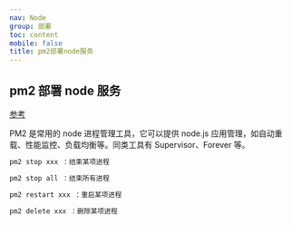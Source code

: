 ```yaml
---
nav: Node
group: 部署
toc: content
mobile: false
title: pm2部署node服务
---
```


## pm2 部署 node 服务

<a href="https://blog.csdn.net/qq_32445707/article/details/120898799" target="_blank" rel="noreferrer">参考</a>

PM2 是常用的 node 进程管理工具，它可以提供 node.js 应用管理，如自动重载、性能监控、负载均衡等。同类工具有 Supervisor、Forever 等。

```bash
pm2 stop xxx ：结束某项进程

pm2 stop all ：结束所有进程

pm2 restart xxx ：重启某项进程

pm2 delete xxx ：删除某项进程
```
